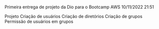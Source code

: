 Primeira entrega de projeto da Dio para o Bootcamp AWS 
10/11/2022
21:51

Projeto
Criação de usuários
Criação de diretórios
Criação de grupos
Permissão de usuários em grupos
